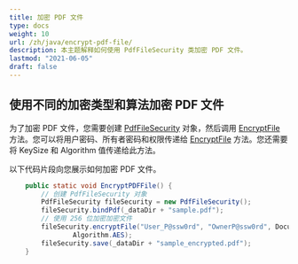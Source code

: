 ```yaml
---
title: 加密 PDF 文件
type: docs
weight: 10
url: /zh/java/encrypt-pdf-file/
description: 本主题解释如何使用 PdfFileSecurity 类加密 PDF 文件。
lastmod: "2021-06-05"
draft: false
---
```


## 使用不同的加密类型和算法加密 PDF 文件

为了加密 PDF 文件，您需要创建 [PdfFileSecurity](https://reference.aspose.com/pdf/java/com.aspose.pdf.facades/PdfFileSecurity) 对象，然后调用 [EncryptFile](https://reference.aspose.com/pdf/java/com.aspose.pdf.facades/PdfFileSecurity#encryptFile-java.lang.String-java.lang.String-com.aspose.pdf.facades.DocumentPrivilege-int-) 方法。您可以将用户密码、所有者密码和权限传递给 [EncryptFile](https://reference.aspose.com/pdf/java/com.aspose.pdf.facades/PdfFileSecurity#encryptFile-java.lang.String-java.lang.String-com.aspose.pdf.facades.DocumentPrivilege-int-) 方法。您还需要将 KeySize 和 Algorithm 值传递给此方法。

以下代码片段向您展示如何加密 PDF 文件。

```java
    public static void EncryptPDFFile() {
        // 创建 PdfFileSecurity 对象
        PdfFileSecurity fileSecurity = new PdfFileSecurity();
        fileSecurity.bindPdf(_dataDir + "sample.pdf");
        // 使用 256 位加密加密文件
        fileSecurity.encryptFile("User_P@ssw0rd", "OwnerP@ssw0rd", DocumentPrivilege.getPrint(), KeySize.x256,
                Algorithm.AES);
        fileSecurity.save(_dataDir + "sample_encrypted.pdf");
    }
```